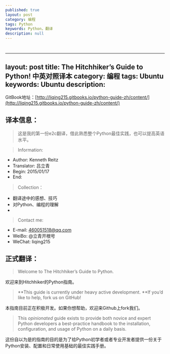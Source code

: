 ```yaml
---
published: true
layout: post
category: 编程
tags: Python
keywords: Python，翻译
description: null
---
```


# 
---
layout: post
title: The Hitchhiker’s Guide to Python! 中英对照译本
category: 编程
tags: Ubuntu
keywords: Ubuntu
description: 
---


GitBook地址：[http://liqing215.gitbooks.io/python-guide-zh/content/](http://liqing215.gitbooks.io/python-guide-zh/content/)

## 译本信息：

> 这是我的第一份e2c翻译，借此熟悉整个Python最佳实践，也可以提高英语水平。

> Information:
- Author: Kenneth Reitz
- Translator: 吕立青
- Begin: 2015/01/17
- End:

> Collection：
- 翻译途中的感想、技巧
- 对Python、编程的理解
-

> Contact me:
- E-mail: 460051518@qq.com
- WeiBo: @立青开根号
- WeChat: liqing215

## 正式翻译：

> Welcome to The Hitchhiker’s Guide to Python.

欢迎来到Hitchhiker的Python指南。

> **This guide is currently under heavy active development. **If you’d like to help, fork us on GitHub!

本指南目前正在积极开发。如果你想帮助，欢迎来Github上fork我们。
> This *opinionated* guide exists to provide both novice and expert Python developers a best-practice handbook to the installation, configuration, and usage of Python on a daily basis.

这份自以为是的指南的目的是为了给Python初学者或者专业开发者提供一份关于Python安装、配置和日常使用基础的最佳实践手册。